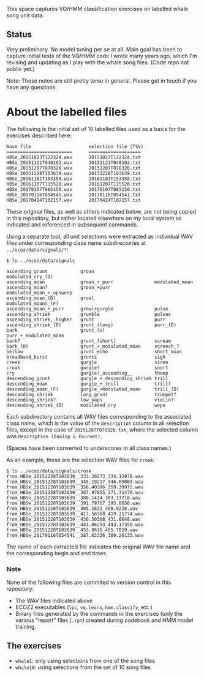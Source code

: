 This space captures VQ/HMM classification exercises
on labelled whale song unit data.

## Status

Very preliminary. No model tuning per se at all.
Main goal has been to capture initial tests of the VQ/HMM 
code I wrote many years ago, which I'm revising and updating 
as I play with the whale song files. 
(Code repo not public yet.)

Note: These notes are still pretty terse in general.
Please get in touch if you have any questions.

# About the labelled files

The following is the initial set of 10 labelled files
used as a basis for the exercises described here:

```
Wave file                     selection file (TSV)
========================      ===================
HBSe_20151023T122324.wav      20151023T122324.txt
HBSe_20151121T040102.wav      20151121T040102.txt
HBSe_20151207T070326.wav      20151207T070326.txt
HBSe_20151228T103639.wav      20151228T103639.txt
HBSe_20161101T153358.wav      20161101T153358.txt
HBSe_20161207T115528.wav      20161207T115528.txt
HBSe_20170107T085150.wav      20170107T085150.txt
HBSe_20170116T054541.wav      20170116T054541.txt
HBSe_20170424T102157.wav      20170424T102157.txt
```

These original files, as well as others indicated
below, are not being copied in this repository, but
rather located elsewhere on my local system as indicated
and referenced in subsequent commands.

Using a separate tool, all unit selections were extracted as 
individual WAV files under corresponding class name subdirectories 
at `../ecoz/data/signals/*`:

```
$ ls ../ecoz/data/signals

ascending_grunt            groan                      modulated_cry_(D)
ascending_moan             groan_+_purr               modulated_moan
ascending_moan?            groan_+purr                modulated_moan_+_upsweep
ascending_moan_(D)         growl                      modulated_moans_(F)
ascending_moan_+_purr      growl+gurgle               pulse
ascending_shriek           grumble                    pulses
ascending_shriek,_higher   grunt                      purr
ascending_shriek_(D)       grunt_(long)               purr_(D)
bark                       grunt_(s)                  purr_+_modulated_moan
bark?                      grunt_(short)              scream
bark_(D)                   grunt_+_modulated_moan     screech_?
bellow                     grunt_echo                 short_moan
broadband_burst            grunts                     sigh
creek                      gurgle                     siren
croak                      gurgle?                    snort
cry                        gurgle?_ascending__        thwop
descending_grunt           gurgle_+_descending_shriek trill
descending_moan            gurgle_+_trill             trill?
descending_moan_(F)        gurgle_+modulated_moan     trill_(D)
descending_shriek          long_grunt                 trumpet?
descending_shriek?         low_yaps                   violin?
descending_shriek_(D)      modulated_cry              wops
```

Each subdirectory contains all WAV files corresponding to the associated
class name, which is the value of the `Description` column in all
selection files, except in the case of `20151207T070326.txt`, where the
selected column was `Description (Dunlop & Fournet)`.

(Spaces have been converted to underscores in all class names.)

As an example, these are the selection WAV files for `croak`:

```
$ ls ../ecoz/data/signals/croak
from_HBSe_20151228T103639__333.30273_334.11978.wav
from_HBSe_20151228T103639__345.19217_346.69003.wav
from_HBSe_20151228T103639__356.40396_359.39975.wav
from_HBSe_20151228T103639__367.97855_371.31476.wav
from_HBSe_20151228T103639__380.1414_383.13718.wav
from_HBSe_20151228T103639__391.79767_395.0658.wav
from_HBSe_20151228T103639__405.1632_408.0228.wav
from_HBSe_20151228T103639__417.58368_419.21774.wav
from_HBSe_20151228T103639__430.50308_431.8648.wav
from_HBSe_20151228T103639__441.06293_443.17358.wav
from_HBSe_20151228T103639__453.8636_455.7019.wav
from_HBSe_20170116T054541__387.63336_389.26135.wav
```

The name of each extracted file indicates the original WAV file name
and the corresponding begin and end times.

### Note
 
None of the following files are commited to version control 
in this repository:

- The WAV files indicated above
- ECOZ2 executables (`lpc`, `vq.learn`, `hmm.classify`, etc.) 
- Binary files generated by the commands in the exercises 
  (only the various "report" files (`.rpt`) created during 
  codebook and HMM model training.

## The exercises

- `whale1`: only using selections from one of the song files
- `whale10`: using selections from the set of 10 song files
